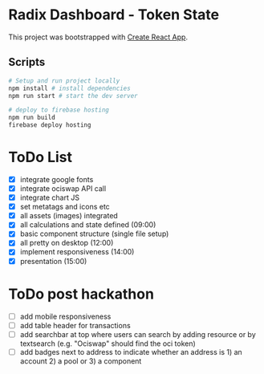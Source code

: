 # Radix Dashboard - Token State

This project was bootstrapped with [Create React App](https://github.com/facebook/create-react-app).

## Scripts

```bash
# Setup and run project locally
npm install # install dependencies
npm run start # start the dev server

# deploy to firebase hosting
npm run build
firebase deploy hosting
```

# ToDo List

- [x] integrate google fonts
- [x] integrate ociswap API call
- [x] integrate chart JS
- [x] set metatags and icons etc
- [x] all assets (images) integrated
- [x] all calculations and state defined (09:00)
- [x] basic component structure (single file setup)
- [x] all pretty on desktop (12:00)
- [x] implement responsiveness (14:00)
- [x] presentation (15:00)

# ToDo post hackathon
- [ ] add mobile responsiveness
- [ ] add table header for transactions
- [ ] add searchbar at top where users can search by adding resource or by textsearch (e.g. "Ociswap" should find the oci token)
- [ ] add badges next to address to indicate whether an address is 1) an account 2) a pool or 3) a component
